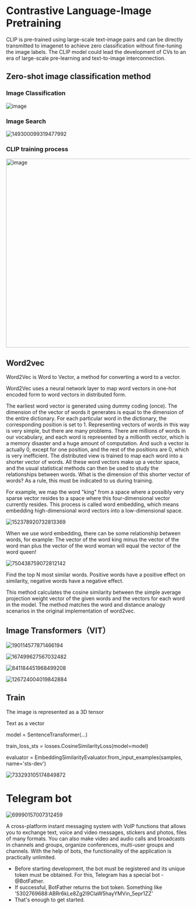 
# Contrastive Language-Image Pretraining

CLIP is pre-trained using large-scale text-image pairs and can be directly transmitted to imagenet to achieve zero classification without fine-tuning the image labels. The CLIP model could lead the development of CVs to an era of large-scale pre-learning and text-to-image interconnection.

## Zero-shot image classification method

### Image Classification
![image](https://user-images.githubusercontent.com/113433202/189939920-d2e4fb2e-a1c3-49fc-80fd-90540be1ef49.png)

### Image Search
![149300099319477992](https://user-images.githubusercontent.com/113433202/189911404-2098c560-b5e4-468f-b3f5-819a51876af3.jpg)

### CLIP training process
<img width="516" alt="image" src="https://user-images.githubusercontent.com/113433202/189938321-a5a4fb7d-235e-4995-b2ee-f43c7b166df8.png">

## Word2vec
Word2Vec is Word to Vector, a method for converting a word to a vector.

Word2Vec uses a neural network layer to map word vectors in one-hot encoded form to word vectors in distributed form.

The earliest word vector is generated using dummy coding (once). The dimension of the vector of words it generates is equal to the dimension of the entire dictionary. For each particular word in the dictionary, the corresponding position is set to 1. Representing vectors of words in this way is very simple, but there are many problems. There are millions of words in our vocabulary, and each word is represented by a millionth vector, which is a memory disaster and a huge amount of computation. And such a vector is actually 0, except for one position, and the rest of the positions are 0, which is very inefficient. The distributed view is trained to map each word into a shorter vector of words. All these word vectors make up a vector space, and the usual statistical methods can then be used to study the relationships between words. What is the dimension of this shorter vector of words? As a rule, this must be indicated to us during training.

For example, we map the word "king" from a space where a possibly very sparse vector resides to a space where this four-dimensional vector currently resides. This process is called word embedding, which means embedding high-dimensional word vectors into a low-dimensional space.

![152378920732813369](https://user-images.githubusercontent.com/113433202/189917719-ac0ec820-afa9-4fff-b6e1-4e3b40fab75b.jpg)

When we use word embedding, there can be some relationship between words, for example:
The vector of the word king minus the vector of the word man plus the vector of the word woman will equal the vector of the word queen!

![750438759072812142](https://user-images.githubusercontent.com/113433202/189918035-747c7409-8dc4-4ded-a687-d0083245fecd.jpg)

Find the top N most similar words. Positive words have a positive effect on similarity, negative words have a negative effect.

This method calculates the cosine similarity between the simple average projection weight vector of the given words and the vectors for each word in the model. The method matches the word and distance analogy scenarios in the original implementation of word2vec.

## Image Transformers（VIT）

![190114577871466194](https://user-images.githubusercontent.com/113433202/189919725-af340fac-b4c0-4bd5-b3d0-944185dd3c62.jpg)

![167499627567032482](https://user-images.githubusercontent.com/113433202/189919963-19dbd978-1e91-4595-9d85-8c30626e0e17.jpg)

![841184451968499208](https://user-images.githubusercontent.com/113433202/189920815-ff27b92f-1f9e-420a-99ce-4b77ce7c7d6e.jpg)

![126724004019842884](https://user-images.githubusercontent.com/113433202/189920944-70e55a43-ed87-4cf0-b3b2-ffd1bc39f41e.jpg)


## Train

The image is represented as a 3D tensor

Text as a vector

model = SentenceTransformer(...)

train_loss_sts = losses.CosineSimilarityLoss(model=model)

evaluator = EmbeddingSimilarityEvaluator.from_input_examples(samples, name='sts-dev')

![733293105174849872](https://user-images.githubusercontent.com/113433202/189920567-21a2634b-4e75-4303-81a8-25c1554415d5.jpg)

# Telegram bot

![69990157007312459](https://user-images.githubusercontent.com/113433202/189921372-51f8376b-b699-4570-a4b5-2e9288b6fd4d.jpg)

A cross-platform instant messaging system with VoIP functions that allows you to exchange text, voice and video messages, stickers and photos, files of many formats.
You can also make video and audio calls and broadcasts in channels and groups, organize conferences, multi-user groups and channels. With the help of bots, the functionality of the application is practically unlimited.

- Before starting development, the bot must be registered and its unique token must be obtained. For this, Telegram has a special bot - @BotFather.
- If successful, BotFather returns the bot token. Something like '5302769688:ABRr6kLe8Zg2l9ClaW5hayYMVin_5epr1ZZ'
- That's enough to get started.


